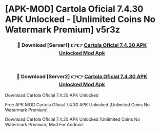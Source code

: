 # [APK-MOD] Cartola Oficial 7.4.30 APK Unlocked - [Unlimited Coins No Watermark Premium] v5r3z



<div align="center">
<h3>🔴 Download [Server1] 👉👉 <a href="https://momento.my/?title=Cartola_Oficial_7.4.30_APK_Unlocked">Cartola Oficial 7.4.30 APK Unlocked Mod Apk</a></h3><br>

<h3>🔴 Download [Server2] 👉👉 <a href="https://momento.my/?title=Cartola_Oficial_7.4.30_APK_Unlocked">Cartola Oficial 7.4.30 APK Unlocked Mod Apk</a></h3>
</div>



Download Cartola Oficial 7.4.30 APK Unlocked 

Free APK MOD Cartola Oficial 7.4.30 APK Unlocked [Unlimited Coins No Watermark Premium]

Download Cartola Oficial 7.4.30 APK Unlocked [Unlimited Coins No Watermark Premium] Mod For Android
